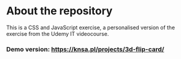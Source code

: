 # About the repository
This is a CSS and JavaScript exercise, a personalised version of the exercise from the Udemy IT videocourse.

### Demo version: https://knsa.pl/projects/3d-flip-card/
